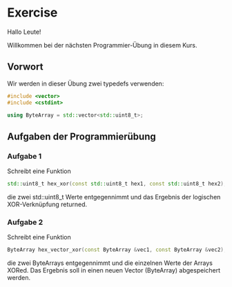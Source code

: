 # Exercise

Hallo Leute!

Willkommen bei der nächsten Programmier-Übung in diesem Kurs.

## Vorwort

Wir werden in dieser Übung zwei typedefs verwenden:

```cpp
#include <vector>
#include <cstdint>

using ByteArray = std::vector<std::uint8_t>;
```

## Aufgaben der Programmierübung

### Aufgabe 1

Schreibt eine Funktion

```cpp
std::uint8_t hex_xor(const std::uint8_t hex1, const std::uint8_t hex2);
```

die zwei std::uint8_t Werte entgegennimmt und das Ergebnis der logischen XOR-Verknüpfung returned.

### Aufgabe 2

Schreibt eine Funktion

```cpp
ByteArray hex_vector_xor(const ByteArray &vec1, const ByteArray &vec2);
```

die zwei ByteArrays entgegennimmt und die einzelnen Werte der Arrays XORed. Das Ergebnis soll in einen neuen Vector (ByteArray) abgespeichert werden.

